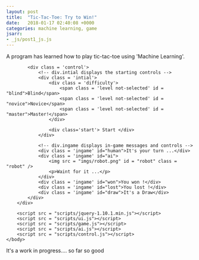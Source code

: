 ```yaml
---
layout: post
title:  "Tic-Tac-Toe: Try to Win!"
date:   2018-01-17 02:40:08 +0000
categories: machine learning, game
jsarr:
- _js/post1_js.js
---
```

A program has learned how to play tic-tac-toe using 'Machine Learning'. 

<html>
    <body>
        <div class = 'main-container'>
            <div class = 'board'>
                <!-- data-indx following cell divs represents cell index in 1D array representation -->
                <div class='cell' data-indx = "0" ></div>
                <div class='cell' data-indx = "1" ></div>
                <div class='cell' data-indx = "2" ></div>
                <div class='cell' data-indx = "3" ></div>
                <div class='cell' data-indx = "4" ></div>
                <div class='cell' data-indx = "5" ></div>
                <div class='cell' data-indx = "6" ></div>
                <div class='cell' data-indx = "7" ></div>
                <div class='cell' data-indx = "8" ></div>
            </div>

            <div class = 'control'>
                <!-- div.intial displays the starting controls -->
                <div class = 'intial'>
                    <div class = 'difficulty'>
                        <span class = 'level not-selected' id = "blind">Blind</span>
                        <span class = 'level not-selected' id = "novice">Novice</span>
                        <span class = 'level not-selected' id = "master">Master!</span>
                    </div>

                    <div class='start'> Start </div>
                </div>

                <!-- div.ingame displays in-game messages and controls -->
                <div class = 'ingame' id="human">It's your turn ...</div>
                <div class = 'ingame' id="ai">
                    <img src = "imgs/robot.png" id = "robot" class = "robot" />
                    <p>Waint for it ...</p>
                </div>
                <div class = 'ingame' id="won">You won !</div>
                <div class = 'ingame' id="lost">You lost !</div>
                <div class = 'ingame' id="draw">It's a Draw</div>
            </div>
        </div>

        <script src = "scripts/jquery-1.10.1.min.js"></script>
        <script src = "scripts/ui.js"></script>
        <script src = "scripts/game.js"></script>
        <script src = "scripts/ai.js"></script>
        <script src = "scripts/control.js"></script>
    </body>
</html>

It's a work in progress.... so far so good
